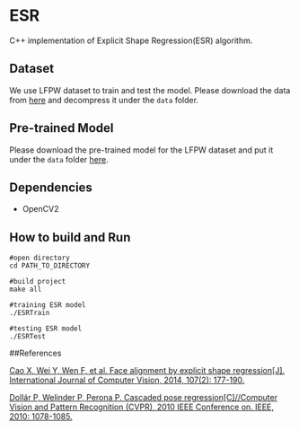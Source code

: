 # ESR

C++ implementation of Explicit Shape Regression(ESR) algorithm.

## Dataset
We use LFPW dataset to train and test the model. Please download the data from [here](https://www.dropbox.com/s/1xl8jlyce1f4tei/lfpw.zip?dl=0) and decompress it under the `data` folder.

## Pre-trained Model
Please download the pre-trained model for the LFPW dataset and put it under the `data` folder [here](https://www.dropbox.com/s/cbl54ja2sejacgj/myModel_LFPW.txt?dl=0). 

## Dependencies
+ OpenCV2

## How to build and Run

```
#open directory
cd PATH_TO_DIRECTORY

#build project
make all

#training ESR model
./ESRTrain

#testing ESR model
./ESRTest
```

##References

[Cao X, Wei Y, Wen F, et al. Face alignment by explicit shape regression[J]. International Journal of Computer Vision, 2014, 107(2): 177-190.](http://download.springer.com/static/pdf/767/art%253A10.1007%252Fs11263-013-0667-3.pdf?originUrl=http%3A%2F%2Flink.springer.com%2Farticle%2F10.1007%2Fs11263-013-0667-3&token2=exp=1460503837~acl=%2Fstatic%2Fpdf%2F767%2Fart%25253A10.1007%25252Fs11263-013-0667-3.pdf%3ForiginUrl%3Dhttp%253A%252F%252Flink.springer.com%252Farticle%252F10.1007%252Fs11263-013-0667-3*~hmac=6505e6647730a48451f067d7ceb45fe222614be4990a779a370666c57c7d82f7)

[Dollár P, Welinder P, Perona P. Cascaded pose regression[C]//Computer Vision and Pattern Recognition (CVPR), 2010 IEEE Conference on. IEEE, 2010: 1078-1085.](http://ieeexplore.ieee.org/stamp/stamp.jsp?tp=&arnumber=5540094)

